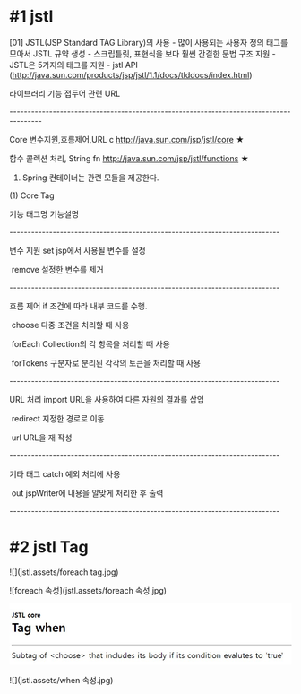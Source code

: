 # #1 jstl



[01]  JSTL(JSP Standard TAG Library)의 사용 
 \- 많이 사용되는 사용자 정의 태그를 모아서 JSTL 규약 생성
 \- 스크립틀릿, 표현식을 보다 훨씬 간결한 문법 구조 지원 
 \- JSTL은 5가지의 태그를 지원 
 \- jstl API (http://java.sun.com/products/jsp/jstl/1.1/docs/tlddocs/index.html) 





라이브러리   기능            접두어   관련 URL 

\--------------------------------------------------------------------------------------- 

Core     변수지원,흐름제어,URL   c   http://java.sun.com/jsp/jstl/core ★ 

함수      콜렉션 처리, String     fn   http://java.sun.com/jsp/jstl/functions ★ 

 



1. Spring 컨테이너는 관련 모듈을 제공한다. 

(1) Core Tag 



기능    태그명    기능설명 

\--------------------------------------------------------------------------- 

변수 지원  set      jsp에서 사용될 변수를 설정 

​        remove   설정한 변수를 제거 

\--------------------------------------------------------------------------- 

흐름 제어  if      조건에 따라 내부 코드를 수행. 

​        choose   다중 조건을 처리할 때 사용

​        forEach   Collection의 각 항목을 처리할 때 사용

​        forTokens 구분자로 분리된 각각의 토큰을 처리할 때 사용

\--------------------------------------------------------------------------- 

URL 처리  import   URL을 사용하여 다른 자원의 결과를 삽입

​        redirect   지정한 경로로 이동

​        url      URL을 재 작성

\--------------------------------------------------------------------------- 

기타 태그  catch    예외 처리에 사용

​        out      jspWriter에 내용을 알맞게 처리한 후 출력

\--------------------------------------------------------------------------- 

 

# #2 jstl Tag

![](jstl.assets/foreach tag.jpg)

![foreach 속성](jstl.assets/foreach 속성.jpg)

<img src="jstl.assets/when tag.jpg" alt="when tag" style="zoom:80%;" />

![](jstl.assets/when 속성.jpg)